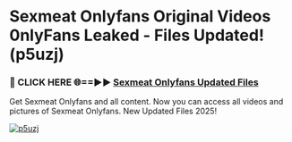 # Sexmeat Onlyfans Original Videos 0nlyFans Leaked - Files Updated! (p5uzj)

<h3>🔴 CLICK HERE 🌐==►► <a href="https://tinyurl.com/ms9xzufz" rel="nofollow">Sexmeat Onlyfans Updated Files</a></h3>

Get Sexmeat Onlyfans and all content. Now you can access all videos and pictures of Sexmeat Onlyfans. New Updated Files 2025!

[![p5uzj](https://i.imgur.com/ppqm5kG.gif)](https://tinyurl.com/ms9xzufz)
